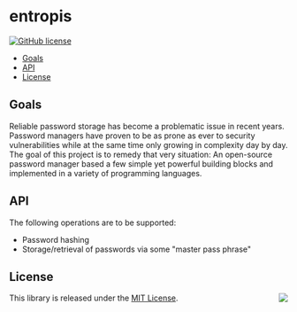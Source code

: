 # entropis

[![GitHub license](https://img.shields.io/badge/license-MIT-blue.svg)](https://raw.githubusercontent.com/gardhr/entropis/master/LICENSE.MIT)

- [Goals](#goals)
- [API](#api)
- [License](#license)

## Goals

Reliable password storage has become a problematic issue in recent years. Password managers have proven to be as prone as ever to security vulnerabilities while at the same time only growing in complexity day by day. The goal of this project is to remedy that very situation: An open-source password manager based a few simple yet powerful building blocks and implemented in a variety of programming languages.

## API

The following operations are to be supported:

- Password hashing
- Storage/retrieval of passwords via some "master pass phrase"

## License

<img align="right" src="http://opensource.org/trademarks/opensource/OSI-Approved-License-100x137.png">

This library is released under the [MIT License](http://opensource.org/licenses/MIT).
